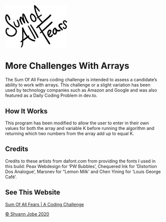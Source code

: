 <img src="Images/sumwriting.png" width="200">

# More Challenges With Arrays

The Sum Of All Fears coding challenge is intended to assess a candidate’s ability to work with arrays. This challenge or a slight variation has been used by technology companies such as Amazon and Google and was also featured as a Daily Coding Problem in dev.to.

## How It Works

This program has been modified to allow the user to enter in their own values for both the array and variable K before running the algorithm and returning which two numbers from the array add up to equal K.

## Credits
Credits to these artists from dafont.com from providing the fonts I used in this build: Peax Webdesign for ‘PW Bubbles’, Chequered Ink for ‘Distortion Dos Analogue’, Marsnev for “Lemon Milk’ and Chen Yining for ‘Louis George Café’.

## See This Website
[Sum Of All Fears | A Coding Challenge](https://sumofallfearsj.netlify.app)

[© Shyann Jobe 2020](https://shyann.netlify.app)
